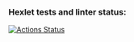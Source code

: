 ### Hexlet tests and linter status:
[![Actions Status](https://github.com/thrtth/python-project-52/actions/workflows/hexlet-check.yml/badge.svg)](https://github.com/thrtth/python-project-52/actions)